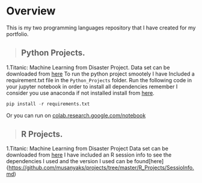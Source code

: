# Overview

This is my two programming languages repository that I have created for my portfolio.

> ## Python Projects.
  1.Titanic: Machine Learning from Disaster Project.
  Data set can be downloaded from [here](https://www.kaggle.com/c/titanic/data)
  To run the python project smootely I have Included a requirement.txt file in the `Python_Projects` folder.
  Run the following code in your jupyter notebook in order to install all dependencies remember I consider you use anaconda if not installed install from 
  [here](https://docs.anaconda.com/anaconda/install/).
  
  ```python
  pip install -r requirements.txt
  ```
  Or you can run on [colab.research.google.com/notebook](https://colab.research.google.com/notebook)
  
  > ## R Projects.
  1.Titanic: Machine Learning from Disaster Project
  Data set can be downloaded from [here](https://www.kaggle.com/c/titanic/data)
  I have included an R session info to see the dependencies I used and the version I used can be found[here]{https://github.com/musanyaks/projects/tree/master/R_Projects/SessioInfo.md)